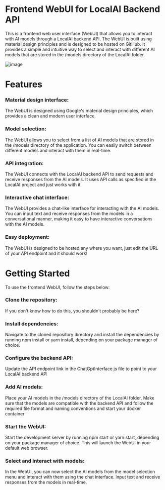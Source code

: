 # Frontend WebUI for LocalAI Backend API
This is a frontend web user interface (WebUI) that allows you to interact with AI models through a LocalAI backend API. The WebUI is built using material design principles and is designed to be hosted on GitHub. It provides a simple and intuitive way to select and interact with different AI models that are stored in the /models directory of the LocalAI folder.

![image](https://user-images.githubusercontent.com/42107491/234082693-66c0781f-28eb-4bf6-aa1d-bc722723b114.png)


# Features
### Material design interface: 
The WebUI is designed using Google's material design principles, which provides a clean and modern user interface.

### Model selection: 
The WebUI allows you to select from a list of AI models that are stored in the /models directory of the application. You can easily switch between different models and interact with them in real-time.

### API integration: 
The WebUI connects with the LocalAI backend API to send requests and receive responses from the AI models. It uses API calls as specified in the LocalAI project and just works with it

### Interactive chat interface: 
The WebUI provides a chat-like interface for interacting with the AI models. You can input text and receive responses from the models in a conversational manner, making it easy to have interactive conversations with the AI models.

### Easy deployment: 
The WebUI is designed to be hosted any where you want, just edit the URL of your API endpoint and it should work!

# Getting Started
To use the frontend WebUI, follow the steps below:

### Clone the repository: 
If you don't know how to do this, you shouldn't probably be here?

### Install dependencies: 
Navigate to the cloned repository directory and install the dependencies by running npm install or yarn install, depending on your package manager of choice.

### Configure the backend API: 
Update the API endpoint link in the ChatGptInterface.js file to point to your LocalAI backend API

### Add AI models: 
Place your AI models in the /models directory of the LocalAI folder. Make sure that the models are compatible with the backend API and follow the required file format and naming conventions and start your docker container

### Start the WebUI: 
Start the development server by running npm start or yarn start, depending on your package manager of choice. This will launch the WebUI in your default web browser.

### Select and interact with models: 
In the WebUI, you can now select the AI models from the model selection menu and interact with them using the chat interface. Input text and receive responses from the models in real-time.
